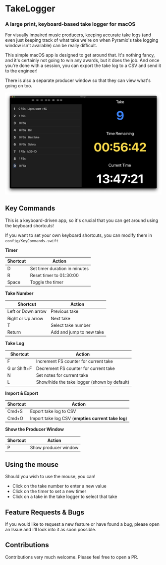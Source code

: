 # TakeLogger
### A large print, keyboard-based take logger for macOS

For visually impaired music producers, keeping accurate take logs (and even just keeping track of what take we're on when Pyramix's take logging window isn't available) can be really difficult.

This simple macOS app is designed to get around that. It's nothing fancy, and it's certainly not going to win any awards, but it does the job. And once you're done with a session, you can export the take log to a CSV and send it to the engineer!

There is also a separate producer window so that they can view what's going on too.

![Screenshot](/screenshot.png)

## Key Commands

This is a keyboard-driven app, so it's crucial that you can get around using the keyboard shortcuts!

If you want to set your own keyboard shortcuts, you can modify them in `config/KeyCommands.swift`

**Timer**

| Shortcut | Action |
| -------- | ------ |
| D | Set timer duration in minutes |
| R | Reset timer to 01:30:00 |
| Space | Toggle the timer |

**Take Number**

| Shortcut | Action |
| -------- | ------ |
| Left or Down arrow | Previous take |
| Right or Up arrow | Next take |
| T | Select take number |
| Return | Add and jump to new take |

**Take Log**

| Shortcut | Action |
| -------- | ------ |
| F | Increment FS counter for current take |
| G or Shift+F | Decrement FS counter for current take |
| N | Set notes for current take |
| L | Show/hide the take logger (shown by default) |

**Import & Export**

| Shortcut | Action |
| -------- | ------ |
| Cmd+S | Export take log to CSV |
| Cmd+O | Import take log CSV (**empties current take log**) |

**Show the Producer Window**

| Shortcut | Action |
| -------- | ------ |
| P | Show producer window |

## Using the mouse

Should you wish to use the mouse, you can!

* Click on the take number to enter a new value
* Click on the timer to set a new timer
* Click on a take in the take logger to select that take

## Feature Requests & Bugs

If you would like to request a new feature or have found a bug, please open an Issue and I'll look into it as soon possible.

## Contributions

Contributions very much welcome. Please feel free to open a PR.
